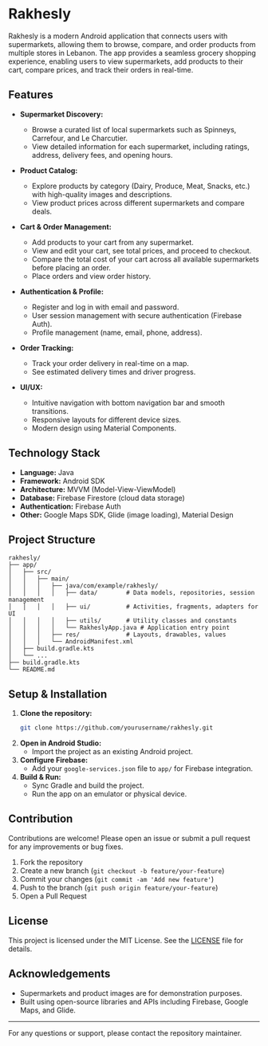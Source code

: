 # Rakhesly

Rakhesly is a modern Android application that connects users with supermarkets, allowing them to browse, compare, and order products from multiple stores in Lebanon. The app provides a seamless grocery shopping experience, enabling users to view supermarkets, add products to their cart, compare prices, and track their orders in real-time.

## Features

- **Supermarket Discovery:**
  - Browse a curated list of local supermarkets such as Spinneys, Carrefour, and Le Charcutier.
  - View detailed information for each supermarket, including ratings, address, delivery fees, and opening hours.

- **Product Catalog:**
  - Explore products by category (Dairy, Produce, Meat, Snacks, etc.) with high-quality images and descriptions.
  - View product prices across different supermarkets and compare deals.

- **Cart & Order Management:**
  - Add products to your cart from any supermarket.
  - View and edit your cart, see total prices, and proceed to checkout.
  - Compare the total cost of your cart across all available supermarkets before placing an order.
  - Place orders and view order history.

- **Authentication & Profile:**
  - Register and log in with email and password.
  - User session management with secure authentication (Firebase Auth).
  - Profile management (name, email, phone, address).

- **Order Tracking:**
  - Track your order delivery in real-time on a map.
  - See estimated delivery times and driver progress.

- **UI/UX:**
  - Intuitive navigation with bottom navigation bar and smooth transitions.
  - Responsive layouts for different device sizes.
  - Modern design using Material Components.

## Technology Stack

- **Language:** Java
- **Framework:** Android SDK
- **Architecture:** MVVM (Model-View-ViewModel)
- **Database:** Firebase Firestore (cloud data storage)
- **Authentication:** Firebase Auth
- **Other:** Google Maps SDK, Glide (image loading), Material Design

## Project Structure

```
rakhesly/
├── app/
│   ├── src/
│   │   ├── main/
│   │   │   ├── java/com/example/rakhesly/
│   │   │   │   ├── data/        # Data models, repositories, session management
│   │   │   │   ├── ui/          # Activities, fragments, adapters for UI
│   │   │   │   ├── utils/       # Utility classes and constants
│   │   │   │   └── RakheslyApp.java # Application entry point
│   │   │   ├── res/             # Layouts, drawables, values
│   │   │   └── AndroidManifest.xml
│   ├── build.gradle.kts
│   └── ...
├── build.gradle.kts
└── README.md
```

## Setup & Installation

1. **Clone the repository:**
   ```bash
   git clone https://github.com/yourusername/rakhesly.git
   ```
2. **Open in Android Studio:**
   - Import the project as an existing Android project.
3. **Configure Firebase:**
   - Add your `google-services.json` file to `app/` for Firebase integration.
4. **Build & Run:**
   - Sync Gradle and build the project.
   - Run the app on an emulator or physical device.

## Contribution

Contributions are welcome! Please open an issue or submit a pull request for any improvements or bug fixes.

1. Fork the repository
2. Create a new branch (`git checkout -b feature/your-feature`)
3. Commit your changes (`git commit -am 'Add new feature'`)
4. Push to the branch (`git push origin feature/your-feature`)
5. Open a Pull Request

## License

This project is licensed under the MIT License. See the [LICENSE](LICENSE) file for details.

## Acknowledgements

- Supermarkets and product images are for demonstration purposes.
- Built using open-source libraries and APIs including Firebase, Google Maps, and Glide.

---

For any questions or support, please contact the repository maintainer.
